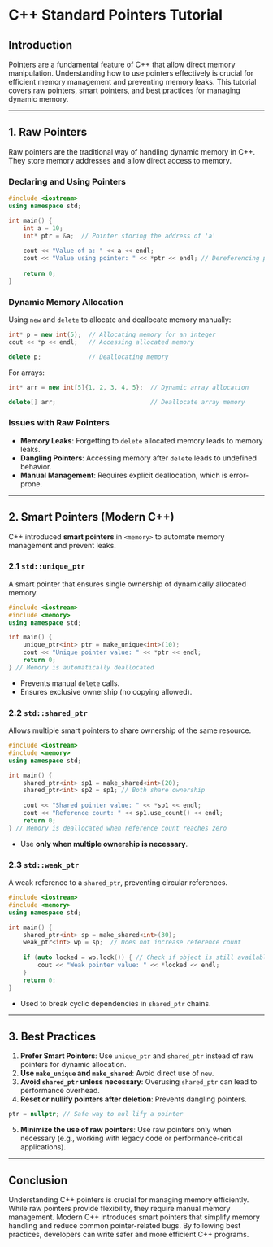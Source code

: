 # C++ Standard Pointers Tutorial

## Introduction
Pointers are a fundamental feature of C++ that allow direct memory manipulation. Understanding how to use pointers effectively is crucial for efficient memory management and preventing memory leaks. This tutorial covers raw pointers, smart pointers, and best practices for managing dynamic memory.

---

## 1. Raw Pointers
Raw pointers are the traditional way of handling dynamic memory in C++. They store memory addresses and allow direct access to memory.

### Declaring and Using Pointers
```cpp
#include <iostream>
using namespace std;

int main() {
    int a = 10;
    int* ptr = &a;  // Pointer storing the address of 'a'
    
    cout << "Value of a: " << a << endl;
    cout << "Value using pointer: " << *ptr << endl; // Dereferencing pointer
    
    return 0;
}
```

### Dynamic Memory Allocation
Using `new` and `delete` to allocate and deallocate memory manually:
```cpp
int* p = new int(5);  // Allocating memory for an integer
cout << *p << endl;   // Accessing allocated memory

delete p;             // Deallocating memory
```
For arrays:
```cpp
int* arr = new int[5]{1, 2, 3, 4, 5};  // Dynamic array allocation

delete[] arr;                          // Deallocate array memory
```

### Issues with Raw Pointers
- **Memory Leaks**: Forgetting to `delete` allocated memory leads to memory leaks.
- **Dangling Pointers**: Accessing memory after `delete` leads to undefined behavior.
- **Manual Management**: Requires explicit deallocation, which is error-prone.

---

## 2. Smart Pointers (Modern C++)
C++ introduced **smart pointers** in `<memory>` to automate memory management and prevent leaks.

### 2.1 `std::unique_ptr`
A smart pointer that ensures single ownership of dynamically allocated memory.
```cpp
#include <iostream>
#include <memory>
using namespace std;

int main() {
    unique_ptr<int> ptr = make_unique<int>(10);
    cout << "Unique pointer value: " << *ptr << endl;
    return 0;
} // Memory is automatically deallocated
```
- Prevents manual `delete` calls.
- Ensures exclusive ownership (no copying allowed).

### 2.2 `std::shared_ptr`
Allows multiple smart pointers to share ownership of the same resource.
```cpp
#include <iostream>
#include <memory>
using namespace std;

int main() {
    shared_ptr<int> sp1 = make_shared<int>(20);
    shared_ptr<int> sp2 = sp1; // Both share ownership
    
    cout << "Shared pointer value: " << *sp1 << endl;
    cout << "Reference count: " << sp1.use_count() << endl;
    return 0;
} // Memory is deallocated when reference count reaches zero
```
- Use **only when multiple ownership is necessary**.

### 2.3 `std::weak_ptr`
A weak reference to a `shared_ptr`, preventing circular references.
```cpp
#include <iostream>
#include <memory>
using namespace std;

int main() {
    shared_ptr<int> sp = make_shared<int>(30);
    weak_ptr<int> wp = sp;  // Does not increase reference count
    
    if (auto locked = wp.lock()) { // Check if object is still available
        cout << "Weak pointer value: " << *locked << endl;
    }
    return 0;
}
```
- Used to break cyclic dependencies in `shared_ptr` chains.

---

## 3. Best Practices
1. **Prefer Smart Pointers**: Use `unique_ptr` and `shared_ptr` instead of raw pointers for dynamic allocation.
2. **Use `make_unique` and `make_shared`**: Avoid direct use of `new`.
3. **Avoid `shared_ptr` unless necessary**: Overusing `shared_ptr` can lead to performance overhead.
4. **Reset or nullify pointers after deletion**: Prevents dangling pointers.
```cpp
ptr = nullptr; // Safe way to nul lify a pointer
```
5. **Minimize the use of raw pointers**: Use raw pointers only when necessary (e.g., working with legacy code or performance-critical applications).

---

## Conclusion
Understanding C++ pointers is crucial for managing memory efficiently. While raw pointers provide flexibility, they require manual memory management. Modern C++ introduces smart pointers that simplify memory handling and reduce common pointer-related bugs. By following best practices, developers can write safer and more efficient C++ programs.

